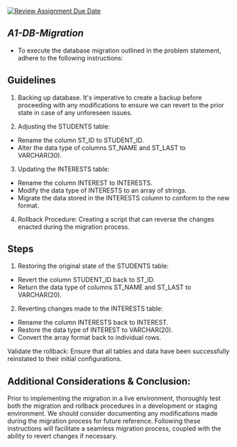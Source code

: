 [![Review Assignment Due Date](https://classroom.github.com/assets/deadline-readme-button-24ddc0f5d75046c5622901739e7c5dd533143b0c8e959d652212380cedb1ea36.svg)](https://classroom.github.com/a/JwSLLxUh)


## *A1-DB-Migration*

- To execute the database migration outlined in the problem statement, adhere to the following instructions:

## Guidelines

1. Backing up database. 
   It's imperative to create a backup before proceeding with any modifications to ensure we can revert to the prior state in case of any unforeseen issues.

2. Adjusting the STUDENTS table:
- Rename the column ST_ID to STUDENT_ID.
- Alter the data type of columns ST_NAME and ST_LAST to VARCHAR(30).

3. Updating the INTERESTS table:
- Rename the column INTEREST to INTERESTS.
- Modify the data type of INTERESTS to an array of strings.
- Migrate the data stored in the INTERESTS column to conform to the new format.

4. Rollback Procedure:
Creating a script that can reverse the changes enacted during the migration process.

## Steps
1. Restoring the original state of the STUDENTS table:
- Revert the column STUDENT_ID back to ST_ID.
- Return the data type of columns ST_NAME and ST_LAST to VARCHAR(20).

2. Reverting changes made to the INTERESTS table:
- Rename the column INTERESTS back to INTEREST.
- Restore the data type of INTEREST to VARCHAR(20).
- Convert the array format back to individual rows.

Validate the rollback:
Ensure that all tables and data have been successfully reinstated to their initial configurations.

## Additional Considerations & Conclusion:

Prior to implementing the migration in a live environment, thoroughly test both the migration and rollback procedures in a development or staging environment. We should consider documenting any modifications made during the migration process for future reference. Following these instructions will facilitate a seamless migration process, coupled with the ability to revert changes if necessary.